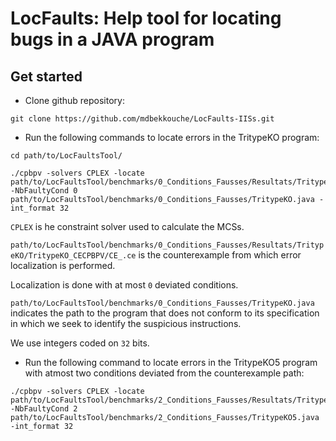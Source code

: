# LocFaults: Help tool for locating bugs in a JAVA program

## Get started

- Clone github repository:
```
git clone https://github.com/mdbekkouche/LocFaults-IISs.git
```

- Run the following commands to locate errors in the TritypeKO program:
```
cd path/to/LocFaultsTool/
```
```
./cpbpv -solvers CPLEX -locate path/to/LocFaultsTool/benchmarks/0_Conditions_Fausses/Resultats/TritypeKO/TritypeKO_CECPBPV/CE_.ce -NbFaultyCond 0 path/to/LocFaultsTool/benchmarks/0_Conditions_Fausses/TritypeKO.java -int_format 32
```
`CPLEX` is he constraint solver used to calculate the MCSs.

`path/to/LocFaultsTool/benchmarks/0_Conditions_Fausses/Resultats/TritypeKO/TritypeKO_CECPBPV/CE_.ce` is the counterexample from which error localization is performed.

Localization is done with at most `0` deviated conditions.  

`path/to/LocFaultsTool/benchmarks/0_Conditions_Fausses/TritypeKO.java` 
indicates the path to the program that does not conform to its specification in which we seek to identify the suspicious instructions.

We use integers coded on `32` bits.

- Run the following command to locate errors in the TritypeKO5 program with atmost two conditions deviated from the counterexample path:
```
./cpbpv -solvers CPLEX -locate path/to/LocFaultsTool/benchmarks/2_Conditions_Fausses/Resultats/TritypeKO5/TritypeKO5_CECPBPV/CE_.ce -NbFaultyCond 2 path/to/LocFaultsTool/benchmarks/2_Conditions_Fausses/TritypeKO5.java -int_format 32
```
